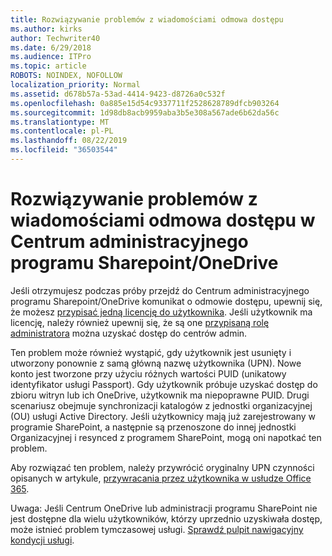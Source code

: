 ```yaml
---
title: Rozwiązywanie problemów z wiadomościami odmowa dostępu
ms.author: kirks
author: Techwriter40
ms.date: 6/29/2018
ms.audience: ITPro
ms.topic: article
ROBOTS: NOINDEX, NOFOLLOW
localization_priority: Normal
ms.assetid: d678b57a-53ad-4414-9423-d8726a0c532f
ms.openlocfilehash: 0a885e15d54c9337711f2528628789dfcb903264
ms.sourcegitcommit: 1d98db8acb9959aba3b5e308a567ade6b62da56c
ms.translationtype: MT
ms.contentlocale: pl-PL
ms.lasthandoff: 08/22/2019
ms.locfileid: "36503544"
---
```

# <a name="troubleshoot-access-denied-messages-in-sharepointonedrive-admin-center"></a>Rozwiązywanie problemów z wiadomościami odmowa dostępu w Centrum administracyjnego programu Sharepoint/OneDrive

Jeśli otrzymujesz podczas próby przejdź do Centrum administracyjnego programu Sharepoint/OneDrive komunikat o odmowie dostępu, upewnij się, że możesz [przypisać jedną licencję do użytkownika](https://docs.microsoft.com/office365/admin/subscriptions-and-billing/assign-licenses-to-users?view=o365-worldwide&amp;tabs=One). Jeśli użytkownik ma licencję, należy również upewnij się, że są one [przypisaną rolę administratora](https://docs.microsoft.com/office365/admin/add-users/about-admin-roles?view=o365-worldwide) można uzyskać dostęp do centrów admin.

Ten problem może również wystąpić, gdy użytkownik jest usunięty i utworzony ponownie z samą główną nazwę użytkownika (UPN). Nowe konto jest tworzone przy użyciu różnych wartości PUID (unikatowy identyfikator usługi Passport). Gdy użytkownik próbuje uzyskać dostęp do zbioru witryn lub ich OneDrive, użytkownik ma niepoprawne PUID. Drugi scenariusz obejmuje synchronizacji katalogów z jednostki organizacyjnej (OU) usługi Active Directory. Jeśli użytkownicy mają już zarejestrowany w programie SharePoint, a następnie są przenoszone do innej jednostki Organizacyjnej i resynced z programem SharePoint, mogą oni napotkać ten problem.

Aby rozwiązać ten problem, należy przywrócić oryginalny UPN czynności opisanych w artykule, [przywracania przez użytkownika w usłudze Office 365](https://docs.microsoft.com/office365/admin/add-users/restore-user?view=o365-worldwide).

Uwaga: Jeśli Centrum OneDrive lub administracji programu SharePoint nie jest dostępne dla wielu użytkowników, którzy uprzednio uzyskiwała dostęp, może istnieć problem tymczasowej usługi.  [Sprawdź pulpit nawigacyjny kondycji usługi](https://portal.office.com/adminportal/home#/servicehealth).


